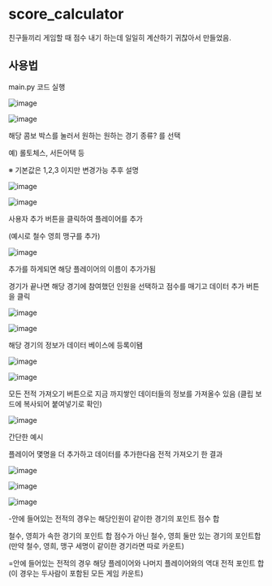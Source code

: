 # score_calculator
친구들끼리 게임할 때 점수 내기 하는데 일일히 계산하기 귀찮아서 만들었음.

## 사용법
main.py 코드 실행

![image](https://github.com/user-attachments/assets/694ca76a-6f9a-42ed-bd00-2f1e651cbd63)

![image](https://github.com/user-attachments/assets/9ff97878-423a-4df8-9a25-a8340033f85e)

해당 콤보 박스를 눌러서 원하는 원하는 경기 종류? 를 선택

예) 롤토체스, 서든어택 등

※ 기본값은 1,2,3 이지만 변경가능 추후 설명


![image](https://github.com/user-attachments/assets/1e8bfce7-749d-4446-9372-ab7e97dcc00a)

![image](https://github.com/user-attachments/assets/193ee4cb-b241-4ad1-8bda-cd3ab5f42402)


사용자 추가 버튼을 클릭하여 플레이어를 추가

(예시로 철수 영희 맹구를 추가)


![image](https://github.com/user-attachments/assets/3a18abdb-317e-470e-8f6c-15df5612e105)

추가를 하게되면 해당 플레이어의 이름이 추가가됨


경기가 끝나면 해당 경기에 참여했던 인원을 선택하고 점수를 매기고 데이터 추가 버튼을 클릭

![image](https://github.com/user-attachments/assets/d1a8f20c-9c3a-4926-8cd5-6a466483b7c1)

![image](https://github.com/user-attachments/assets/56633739-76e3-4e0a-aff8-ded4f8ef4df4)

해당 경기의 정보가 데이터 베이스에 등록이됌

![image](https://github.com/user-attachments/assets/c24b0c79-4638-4659-8ff3-d78811c0f342)


![image](https://github.com/user-attachments/assets/3116ea0b-0248-4f7d-ab5d-1402d1d44cc7)

모든 전적 가져오기 버튼으로 지금 까지쌓인 데이터들의 정보를 가져올수 있음 (클립 보드에 복사되어 붙여넣기로 확인)

![image](https://github.com/user-attachments/assets/22458f46-040a-4b41-aa29-c2dafa50a206)


간단한 예시

플레이어 몇명을 더 추가하고 데이터를 추가한다음 전적 가져오기 한 결과 

![image](https://github.com/user-attachments/assets/cf7b9d1c-9d3c-436d-b8c7-903ca2389ffc)

![image](https://github.com/user-attachments/assets/1fd74ad8-aafe-4401-ad75-c234b86f133a)

![image](https://github.com/user-attachments/assets/d4b04a4e-5d1b-48b6-be94-234cd6e94bbe)

-안에 들어있는 전적의 경우는 해당인원이 같이한 경기의 포인트 점수 합

철수, 영희가 속한 경기의 포인트 합 점수가 아닌 철수, 영희 둘만 있는 경기의 포인트합 (만약 철수, 영희, 맹구 세명이 같이한 경기라면 따로 카운트)

=안에 들어있는 전적의 경우 해당 플레이어와 나머지 플레이어와의 역대 전적 포인트 합 (이 경우는 두사람이 포함된 모든 게임 카운트)



